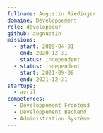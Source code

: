 ```yaml
---
fullname: Augustin Riedinger
domaine: Développement
role: développeur
github: augnustin
missions:
  - start: 2019-04-01
    end: 2020-12-31
    status: independent
  - status: independent
    start: 2021-09-08
    end: 2021-12-31
startups:
  - avril
competences:
  - Développement Frontend
  - Développement Backend
  - Administration Système
---
```

